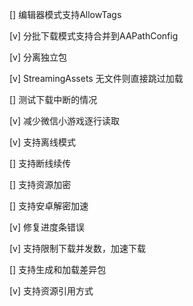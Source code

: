 [] 编辑器模式支持AllowTags

[v] 分批下载模式支持合并到AAPathConfig

[v] 分离独立包

[v] StreamingAssets 无文件则直接跳过加载

[] 测试下载中断的情况

[v] 减少微信小游戏逐行读取

[v] 支持离线模式

[] 支持断线续传

[] 支持资源加密

[] 支持安卓解密加速

[v] 修复进度条错误

[v] 支持限制下载并发数，加速下载

[] 支持生成和加载差异包

[v] 支持资源引用方式
